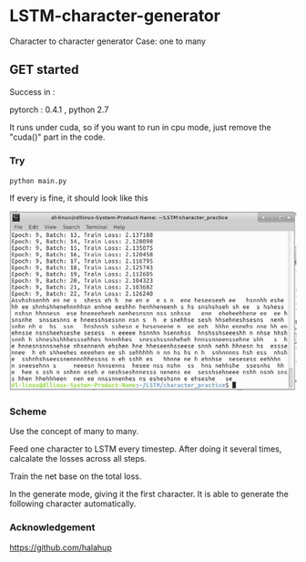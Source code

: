 # LSTM-character-generator

Character to character generator
Case: one to many

## GET started

Success in :

pytorch : 0.4.1 , python 2.7

It runs under cuda, so if you want to run in cpu mode, just remove the "cuda()" part in the code. 

### Try

`python main.py`
  
If every is fine, it should look like this

![result](https://raw.githubusercontent.com/yoyotv/LSTM-character-generator/master/figure/result.JPG)
### Scheme 

Use the concept of many to many.

Feed one character to LSTM every timestep.
After doing it several times, calcalate the losses across all steps.

Train the net base on the total loss.

In the generate mode, giving it the first character.
It is able to generate the following character automatically.

### Acknowledgement

https://github.com/halahup
